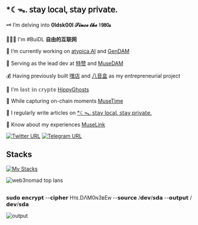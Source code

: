 ## *☾ᯓ. 𝗌𝗍𝖺𝗒 𝗅𝗈𝖼𝖺𝗅, 𝗌𝗍𝖺𝗒 𝗉𝗋𝗂𝗏𝖺𝗍𝖾.

🗝️ I’m delving into **0ldsk00l 𝓢𝓲𝓷𝓬𝓮 𝓽𝓱𝓮 𝟣𝟫𝟪𝟢𝓼**

👨🏻‍💻 I'm #BuiDL **自由的互联网**

🍳 I’m currently working on [atypica.AI](https://atypica.ai) and [GenDAM](https://gendam.ai)

🦾 Serving as the lead dev at [特赞](https://www.tezign.com) and [MuseDAM](https://www.musedam.ai)  

💰 Having previously built [嘿店](https://www.heidianer.com) and [八音盒](https://www.wedfairy.com) as my entrepreneurial project

👻 I'm 𝕝𝕠𝕤𝕥 𝕚𝕟 𝕔𝕣𝕪𝕡𝕥𝕠 [HippyGhosts](https://hippyghosts.io)

🔮 While capturing on-chain moments [MuseTime](https://musetime.xyz)

📝 I regularly write articles on [*☾ᯓ. 𝗌𝗍𝖺𝗒 𝗅𝗈𝖼𝖺𝗅, 𝗌𝗍𝖺𝗒 𝗉𝗋𝗂𝗏𝖺𝗍𝖾.](https://blog.web3nomad.com)

📄 Know about my experiences [MuseLink](https://muselink.cc/web3nomad)

[![Twitter URL](https://img.shields.io/twitter/follow/web3nomad?logo=twitter)](https://twitter.com/web3nomad) [![Telegram URL](https://img.shields.io/twitter/url?url=https%3A%2F%2Ft.me%2F%2BV3c6NnpM2n8wNWRl&logo=telegram&label=%E6%97%A0%E5%90%8D%E5%BC%80%E5%8F%91%E5%B0%8F%E7%BE%A4%20noname.git)](https://t.me/+V3c6NnpM2n8wNWRl)

## Stacks

[![My Stacks](https://skillicons.dev/icons?i=solidity,rust,py,ts,tauri,prisma,react,tailwind,git,kubernetes,docker,sublime&perline=4)](https://skillicons.dev)

<!--
<p align="left">
  <a href="https://skillicons.dev">
    <img src="https://skillicons.dev/icons?i=solidity,rust,py,ts" />
  </a>
</p>
<p align="left">
  <a href="https://skillicons.dev">
    <img src="https://skillicons.dev/icons?i=tauri,prisma,react,tailwind" />
  </a>
</p>
<p align="left">
  <a href="https://skillicons.dev">
    <img src="https://skillicons.dev/icons?i=git,kubernetes,docker,sublime" />
  </a>
</p>
-->

![web3nomad top lans](https://github-readme-stats.vercel.app/api/top-langs?username=web3nomad&show_icons=true&locale=en&layout=compact)

##

𝘀𝘂𝗱𝗼 𝗲𝗻𝗰𝗿𝘆𝗽𝘁 --𝗰𝗶𝗽𝗵𝗲𝗿 Hᴛᴇ.DΛM0ɴ3ʙEᴡ --𝘀𝗼𝘂𝗿𝗰𝗲 /𝗱𝗲𝘃/𝘀𝗱𝗮 --𝗼𝘂𝘁𝗽𝘂𝘁 /𝗱𝗲𝘃/𝘀𝗱𝗮

![output](https://github.com/user-attachments/assets/15d25920-e53d-45b9-87c3-75b7c01f293c)

<!--
**web3nomad/web3nomad** is a ✨ _special_ ✨ repository because its `README.md` (this file) appears on your GitHub profile.

Here are some ideas to get you started:

- 🔭 I’m currently working on ...
- 🌱 I’m currently learning ...
- 👯 I’m looking to collaborate on ...
- 🤔 I’m looking for help with ...
- 💬 Ask me about ...
- 📫 How to reach me: ...
- 😄 Pronouns: ...
- ⚡ Fun fact: ...
-->
